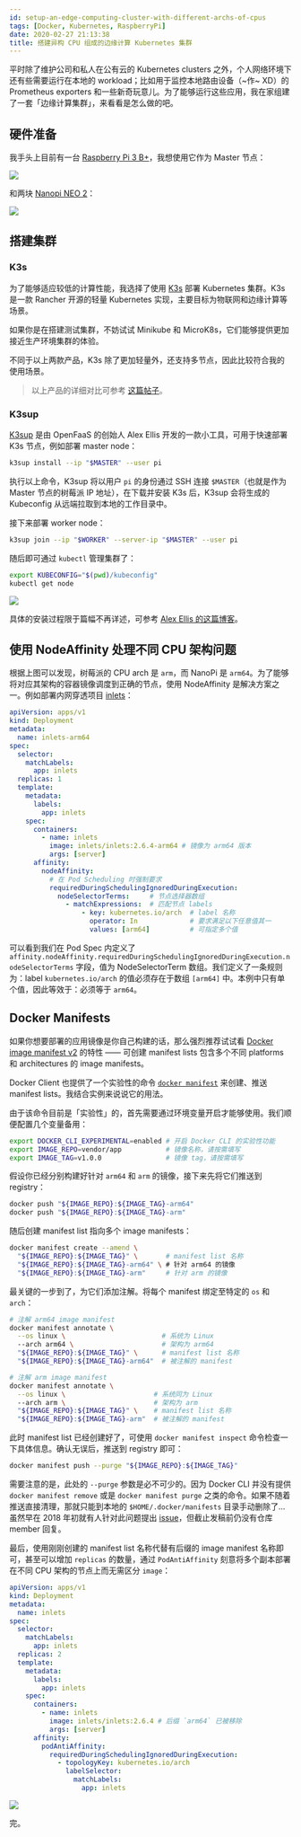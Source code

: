 ```yaml
---
id: setup-an-edge-computing-cluster-with-different-archs-of-cpus
tags: [Docker, Kubernetes, RaspberryPi]
date: 2020-02-27 21:13:38
title: 搭建异构 CPU 组成的边缘计算 Kubernetes 集群
---
```


平时除了维护公司和私人在公有云的 Kubernetes clusters 之外，个人网络环境下还有些需要运行在本地的 workload；比如用于监控本地路由设备（~作~ XD）的 Prometheus exporters 和一些新奇玩意儿。为了能够运行这些应用，我在家组建了一套「边缘计算集群」，来看看是怎么做的吧。

<!--more-->

## 硬件准备

我手头上目前有一台 [Raspberry Pi 3 B+](https://www.raspberrypi.org/products/raspberry-pi-3-model-b-plus/)，我想使用它作为 Master 节点：

![](/resources/e3bbeb04097925d7a81fa377156350aa.png)

和两块 [Nanopi NEO 2](https://www.friendlyarm.com/index.php?route=product/product&product_id=180)：

![](/resources/cf88d169db45970ca298f4e434b80c5f.png)

## 搭建集群

### K3s

为了能够适应较低的计算性能，我选择了使用 [K3s](https://k3s.io/) 部署 Kubernetes 集群。K3s 是一款 Rancher 开源的轻量 Kubernetes 实现，主要目标为物联网和边缘计算等场景。

如果你是在搭建测试集群，不妨试试 Minikube 和 MicroK8s，它们能够提供更加接近生产环境集群的体验。

不同于以上两款产品，K3s 除了更加轻量外，还支持多节点，因此比较符合我的使用场景。

> 以上产品的详细对比可参考 [这篇帖子](https://www.reddit.com/r/kubernetes/comments/be0415/k3s_minikube_or_microk8s/el2xy5r/)。

### K3sup

[K3sup](https://github.com/alexellis/k3sup) 是由 OpenFaaS 的创始人 Alex Ellis 开发的一款小工具，可用于快速部署 K3s 节点，例如部署 master node：

```bash
k3sup install --ip "$MASTER" --user pi
```

执行以上命令，K3sup 将以用户 `pi` 的身份通过 SSH 连接 `$MASTER`（也就是作为 Master 节点的树莓派 IP 地址），在下载并安装 K3s 后，K3sup 会将生成的 Kubeconfig 从远端拉取到本地的工作目录中。

接下来部署 worker node：

```bash
k3sup join --ip "$WORKER" --server-ip "$MASTER" --user pi
```

随后即可通过 `kubectl` 管理集群了：

```bash
export KUBECONFIG="$(pwd)/kubeconfig"
kubectl get node
```

![](/resources/5e6d3227ecba7623049bd9b89f18c00f.png)

具体的安装过程限于篇幅不再详述，可参考 [Alex Ellis 的这篇博客](https://blog.alexellis.io/test-drive-k3s-on-raspberry-pi/)。

## 使用 NodeAffinity 处理不同 CPU 架构问题

根据上图可以发现，树莓派的 CPU arch 是 `arm`，而 NanoPi 是 `arm64`。为了能够将对应其架构的容器镜像调度到正确的节点，使用 NodeAffinity 是解决方案之一。例如部署内网穿透项目 [inlets](https://github.com/inlets/inlets)：

```yaml
apiVersion: apps/v1
kind: Deployment
metadata:
  name: inlets-arm64
spec:
  selector:
    matchLabels:
      app: inlets
  replicas: 1
  template:
    metadata:
      labels:
        app: inlets
    spec:
      containers:
        - name: inlets
          image: inlets/inlets:2.6.4-arm64 # 镜像为 arm64 版本
          args: [server]
      affinity:
        nodeAffinity:
          # 在 Pod Scheduling 时强制要求
          requiredDuringSchedulingIgnoredDuringExecution:
            nodeSelectorTerms:     # 节点选择器数组
              - matchExpressions:  # 匹配节点 labels
                  - key: kubernetes.io/arch  # label 名称
                    operator: In             # 要求满足以下任意值其一
                    values: [arm64]          # 可指定多个值
```

可以看到我们在 Pod Spec 内定义了 `affinity.nodeAffinity.requiredDuringSchedulingIgnoredDuringExecution.nodeSelectorTerms` 字段，值为 NodeSelectorTerm 数组。我们定义了一条规则为：label `kubernetes.io/arch` 的值必须存在于数组 `[arm64]` 中。本例中只有单个值，因此等效于：必须等于 `arm64`。

## Docker Manifests

如果你想要部署的应用镜像是你自己构建的话，那么强烈推荐试试看 [Docker image manifest v2](https://docs.docker.com/registry/spec/manifest-v2-2/) 的特性 —— 可创建 manifest lists 包含多个不同 platforms 和 architectures 的 image manifests。

Docker Client 也提供了一个实验性的命令 [`docker manifest`](https://docs.docker.com/engine/reference/commandline/manifest/) 来创建、推送 manifest lists。我结合实例来说说它的用法。

由于该命令目前是「实验性」的，首先需要通过环境变量开启才能够使用。我们顺便配置几个变量备用：

```bash
export DOCKER_CLI_EXPERIMENTAL=enabled # 开启 Docker CLI 的实验性功能
export IMAGE_REPO=vendor/app           # 镜像名称，请按需填写
export IMAGE_TAG=v1.0.0                # 镜像 tag，请按需填写
```

假设你已经分别构建好针对 `arm64` 和 `arm` 的镜像，接下来先将它们推送到 registry：

```bash
docker push "${IMAGE_REPO}:${IMAGE_TAG}-arm64"
docker push "${IMAGE_REPO}:${IMAGE_TAG}-arm"
```

随后创建 manifest list 指向多个 image manifests：

```bash
docker manifest create --amend \
  "${IMAGE_REPO}:${IMAGE_TAG}" \       # manifest list 名称
  "${IMAGE_REPO}:${IMAGE_TAG}-arm64" \ # 针对 arm64 的镜像
  "${IMAGE_REPO}:${IMAGE_TAG}-arm"     # 针对 arm 的镜像
```

最关键的一步到了，为它们添加注解。将每个 manifest 绑定至特定的 `os` 和 `arch`：

```bash
# 注解 arm64 image manifest
docker manifest annotate \
  --os linux \                        # 系统为 Linux
  --arch arm64 \                      # 架构为 arm64
  "${IMAGE_REPO}:${IMAGE_TAG}" \      # manifest list 名称
  "${IMAGE_REPO}:${IMAGE_TAG}-arm64"  # 被注解的 manifest

# 注解 arm image manifest
docker manifest annotate \
  --os linux \                      # 系统同为 Linux
  --arch arm \                      # 架构为 arm
  "${IMAGE_REPO}:${IMAGE_TAG}" \    # manifest list 名称
  "${IMAGE_REPO}:${IMAGE_TAG}-arm"  # 被注解的 manifest
```

此时 manifest list 已经创建好了，可使用 `docker manifest inspect` 命令检查一下具体信息。确认无误后，推送到 registry 即可：

```bash
docker manifest push --purge "${IMAGE_REPO}:${IMAGE_TAG}"
```

需要注意的是，此处的 `--purge` 参数是必不可少的。因为 Docker CLI 并没有提供 `docker manifest remove` 或是 `docker manifest purge` 之类的命令。如果不随着推送直接清理，那就只能到本地的 `$HOME/.docker/manifests` 目录手动删除了... 虽然早在 2018 年初就有人针对此问题提出 [issue](https://github.com/docker/cli/issues/954)，但截止发稿前仍没有仓库 member 回复。

最后，使用刚刚创建的 manifest list 名称代替有后缀的 image manifest 名称即可，甚至可以增加 `replicas` 的数量，通过 `PodAntiAffinity` 刻意将多个副本部署在不同 CPU 架构的节点上而无需区分 `image`：

```yaml
apiVersion: apps/v1
kind: Deployment
metadata:
  name: inlets
spec:
  selector:
    matchLabels:
      app: inlets
  replicas: 2
  template:
    metadata:
      labels:
        app: inlets
    spec:
      containers:
        - name: inlets
          image: inlets/inlets:2.6.4 # 后缀 `arm64` 已被移除
          args: [server]
      affinity:
        podAntiAffinity:
          requiredDuringSchedulingIgnoredDuringExecution:
            - topologyKey: kubernetes.io/arch
              labelSelector:
                matchLabels:
                  app: inlets
```

![](/resources/762c17ab2fdbe84f79c93635ca3cbcce.png)

完。
